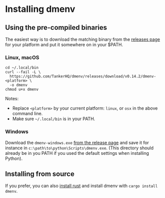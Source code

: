 # Installing dmenv

## Using the pre-compiled binaries

The easiest way is to download the matching binary from the [releases page](https://github.com/TankerHQ/dmenv/releases) for your platform and put it
somewhere on in your $PATH.

### Linux, macOS

```console
cd ~/.local/bin
curl --fail -L \
  https://github.com/TankerHQ/dmenv/releases/download/v0.14.2/dmenv-<platform> \
  -o dmenv
chmod u+x dmenv
```
Notes:

* Replace `<platform>` by your current platform: `linux`, or `osx` in the above command line.
* Make sure `~/.local/bin` is in your PATH.

### Windows

Download the `dmenv-windows.exe` [from the release
page](https://github.com/TankerHQ/dmenv/releases) and save it for instance in
`c:\path\to\python\Scripts\dmenv.exe`. (This directory should already be in you PATH if you
used the default settings when installing Python).

## Installing from source

If you prefer, you can also [install rust](https://www.rust-lang.org/en-US/install.html) and install dmenv with `cargo install dmenv`.
